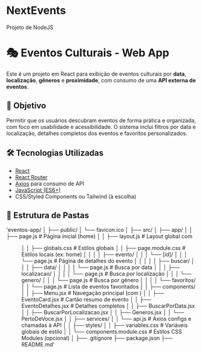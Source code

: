 # NextEvents
Projeto de NodeJS
# 🎭 Eventos Culturais - Web App

Este é um projeto em React para exibição de eventos culturais por **data**, **localização**, **gêneros** e **proximidade**, com consumo de uma **API externa de eventos**.

## 🚀 Objetivo

Permitir que os usuários descubram eventos de forma prática e organizada, com foco em usabilidade e acessibilidade. O sistema inclui filtros por data e localização, detalhes completos dos eventos e favoritos personalizados.

## 🛠️ Tecnologias Utilizadas

- [React](https://reactjs.org/)
- [React Router](https://reactrouter.com/)
- [Axios](https://axios-http.com/) para consumo de API
- [JavaScript (ES6+)](https://developer.mozilla.org/pt-BR/docs/Web/JavaScript)
- CSS/Styled Components ou Tailwind (à escolha)

## 📂 Estrutura de Pastas

'eventos-app/
│
├── public/
│   └── favicon.ico
│
├── src/
│   ├── app/
│   │   ├── page.js                  # Página inicial (home)
│   │   ├── layout.js                # Layout global com <Menu />
│   │   ├── globals.css              # Estilos globais
│   │   ├── page.module.css          # Estilos locais (ex: home)
│   │
│   │   ├── evento/
│   │   │   └── [id]/
│   │   │       └── page.js          # Página de detalhes do evento
│   │   │
│   │   ├── buscar/
│   │   │   ├── data/
│   │   │   │   └── page.js          # Busca por data
│   │   │   ├── localizacao/
│   │   │   │   └── page.js          # Busca por localização
│   │   │   └── genero/
│   │   │       └── page.js          # Busca por gênero
│   │
│   │   └── favoritos/
│   │       └── page.js              # Lista de eventos favoritados
│
│   ├── components/
│   │   ├── Menu.jsx                 # Navegação principal (com <Link />)
│   │   ├── EventoCard.jsx          # Cartão resumo de evento
│   │   ├── EventoDetalhes.jsx      # Detalhes completos
│   │   ├── BuscarPorData.jsx
│   │   ├── BuscarPorLocalizacao.jsx
│   │   ├── Generos.jsx
│   │   └── PertoDeVoce.jsx
│
│   ├── services/
│   │   └── api.js                   # Axios configs e chamadas à API
│
│   ├── styles/
│   │   ├── variables.css            # Variáveis globais de estilo
│   │   └── components.module.css    # Estilos CSS Modules (opcional)
│
├── .gitignore
├── package.json
├── README.md'
